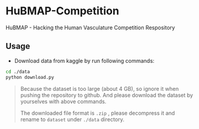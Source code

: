 # HuBMAP-Competition

HuBMAP - Hacking the Human Vasculature Competition Respository


## Usage 

- Download data from kaggle by run following commands:

```bash
cd ./data
python download.py
```

> Because the dataset is too large (about 4 GB), so ignore it when pushing the repository to github. And please download the dataset by yourselves with above commands.
> 
> The downloaded file format is `.zip` , please decompress it and rename to `dataset` under `./data` directory.